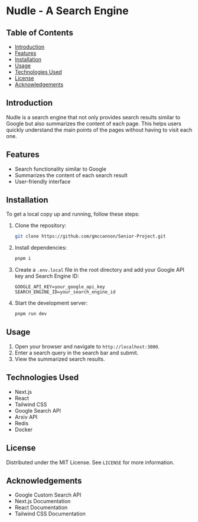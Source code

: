 # Nudle - A Search Engine

## Table of Contents

- [Introduction](#introduction)
- [Features](#features)
- [Installation](#installation)
- [Usage](#usage)
- [Technologies Used](#technologies-used)
- [License](#license)
- [Acknowledgements](#acknowledgements)

## Introduction

Nudle is a search engine that not only provides search results similar to Google but also summarizes the content of each page. This helps users quickly understand the main points of the pages without having to visit each one.

## Features

- Search functionality similar to Google
- Summarizes the content of each search result
- User-friendly interface

## Installation
To get a local copy up and running, follow these steps:
1. Clone the repository:
    ```sh
    git clone https://github.com/gmccannon/Senior-Project.git
    ```

2. Install dependencies:
    ```sh
    pnpm i
    ```

3. Create a `.env.local` file in the root directory and add your Google API key and Search Engine ID:
    ```env
    GOOGLE_API_KEY=your_google_api_key
    SEARCH_ENGINE_ID=your_search_engine_id
    ```

4. Start the development server:
    ```sh
    pnpm run dev
    ```

## Usage

1. Open your browser and navigate to `http://localhost:3000`.
2. Enter a search query in the search bar and submit.
3. View the summarized search results.

## Technologies Used

- Next.js
- React
- Tailwind CSS
- Google Search API
- Arxiv API
- Redis
- Docker

## License

Distributed under the MIT License. See `LICENSE` for more information.

## Acknowledgements

- Google Custom Search API
- Next.js Documentation
- React Documentation
- Tailwind CSS Documentation
